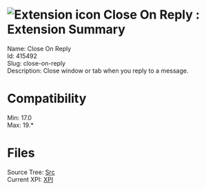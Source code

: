 # ![Extension icon](https://addons.thunderbird.net/static/img/addon-icons/social-64.png) Close On Reply : Extension Summary

Name: Close On Reply  
Id: 415492  
Slug: close-on-reply  
Description: Close window or tab when you reply to a message.
  

# Compatibility
Min: 17.0  
Max: 19.*  

# Files

Source Tree: [Src](C:/Dev/Thunderbird/ThunderKdB/xall/xOther/415492-close-on-reply/src)  
Current XPI: [XPI](C:/Dev/Thunderbird/ThunderKdB/xall/xOther/415492-close-on-reply/xpi)  



